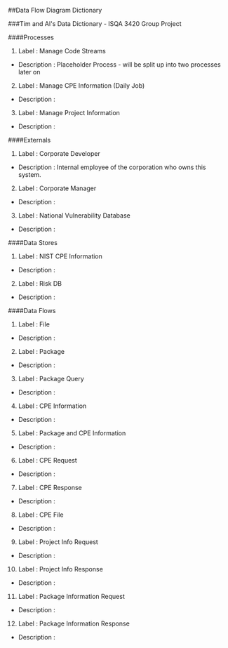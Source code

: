 ##Data Flow Diagram Dictionary

###Tim and Al's Data Dictionary - ISQA 3420 Group Project

####Processes
1. Label : Manage Code Streams
 * Description : Placeholder Process - will be split up into two processes later on
2. Label : Manage CPE Information (Daily Job)
 * Description :
3. Label : Manage Project Information
 * Description :

####Externals
1. Label : Corporate Developer
 * Description : Internal employee of the corporation who owns this system. 
2. Label : Corporate Manager
 * Description :  
3. Label : National Vulnerability Database
 * Description : 
 
####Data Stores
1. Label : NIST CPE Information
 * Description :
2. Label : Risk DB
 * Description :

####Data Flows
1. Label : File
 * Description : 
2. Label : Package
 * Description : 
3. Label : Package Query
 * Description : 
4. Label : CPE Information
 * Description : 
5. Label : Package and CPE Information
 * Description : 
6. Label : CPE Request
 * Description : 
7. Label : CPE Response
 * Description : 
8. Label : CPE File 
 * Description : 
9. Label : Project Info Request
 * Description : 
10. Label : Project Info Response
 * Description : 
11. Label : Package Information Request
 * Description : 
12. Label : Package Information Response
 * Description : 
